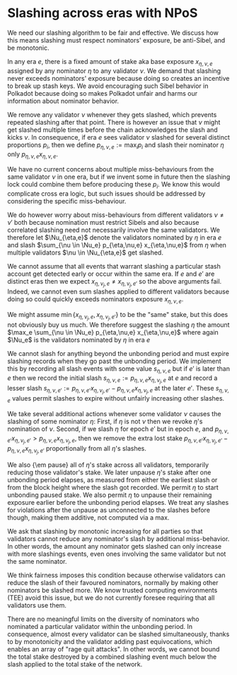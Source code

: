# Slashing across eras with NPoS

We need our slashing algorithm to be fair and effective.  We discuss how this means slashing must respect nominators' exposure, be anti-Sibel, and be monotonic. 


In any era $e$, there is a fixed amount of stake aka base exposure $x_{\eta,\nu,e}$ assigned by any nominator $\eta$ to any validator $\nu$.  We demand that slashing never exceeds nominators' exposure because doing so creates an incentive to break up stash keys.  We avoid encouraging such Sibel behavior in Polkadot because doing so makes Polkadot unfair and harms our information about nominator behavior.

We remove any validator $\nu$ whenever they gets slashed, which prevents repeated slashing after that point.  There is however an issue that $\nu$ might get slashed multiple times before the chain acknowledges the slash and kicks $\nu$.  In consequence, if era $e$ sees validator $\nu$ slashed for several distinct proportions $p_i$, then we define $p_{\eta,\nu,e} := \max_i p_i$ and slash their nominator $\eta$ only $p_{\eta,\nu,e} x_{\eta,\nu,e}$.

We have no current concerns about multiple miss-behaviours from the same validator $\nu$ in one era, but if we invent some in future then the slashing lock could combine them before producing these $p_i$.  We know this would complicate cross era logic, but such issues should be addressed by considering the specific miss-behaviour.

We do however worry about miss-behaviours from different validators $\nu \ne \nu'$ both because nomination must restrict Sibels and also because correlated slashing need not necessarily involve the same validators.  We therefore let $\Nu_{\eta,e}$ denote the validators nominated by $\eta$ in era $e$ and slash $\sum_{\nu \in \Nu_e} p_{\eta,\nu,e} x_{\eta,\nu,e}$ from $\eta$ when multiple validators $\nu \in \Nu_{\eta,e}$ get slashed.


We cannot assume that all events that warrant slashing a particular stash account get detected early or occur within the same era.  If $e$ and $e'$ are distinct eras then we expect $x_{\eta,\nu_j,e} \ne x_{\eta,\nu_j,e'}$ so the above arguments fail.  Indeed, we cannot even sum slashes applied to different validators because doing so could quickly exceeds nominators exposure $x_{\eta,\nu,e}$.

We might assume $\min \{ x_{\eta,\nu_j,e}, x_{\eta,\nu_j,e'} \}$ to be the "same" stake, but this does not obviously buy us much.  We therefore suggest the slashing $\eta$ the amount $\max_e \sum_{\nu \in \Nu_e} p_{\eta,\nu,e} x_{\eta,\nu,e}$ where again $\Nu_e$ is the validators nominated by $\eta$ in era $e$

We cannot slash for anything beyond the unbonding period and must expire slashing records when they go past the unbonding period.  We implement this by recording all slash events with some value $s_{\eta,\nu,e}$ but if $e'$ is later than $e$ then we record the initial slash $s_{\eta,\nu,e} := p_{\eta,\nu,e} x_{\eta,\nu_j,e}$ at $e$ and record a lesser slash $s_{\eta,\nu,e'} := p_{\eta,\nu,e'} x_{\eta,\nu_j,e'} - p_{\eta,\nu,e} x_{\eta,\nu_j,e}$ at the later $e'$.  These $s_{\eta,\nu,e}$ values permit slashes to expire without unfairly increasing other slashes.

We take several additional actions whenever some validator $\nu$ causes the slashing of some nominator $\eta$:  First, if $\eta$ is not $\nu$ then we revoke $\eta$'s nomination of $\nu$.  Second, if we slash $\eta$ for epoch $e'$ but in epoch $e$, and $p_{\eta,\nu,e'} x_{\eta,\nu_j,e'} > p_{\eta,\nu,e} x_{\eta,\nu_j,e}$, then we remove the extra lost stake $p_{\eta,\nu,e'} x_{\eta,\nu_j,e'} - p_{\eta,\nu,e} x_{\eta,\nu_j,e'}$ proportionally from all $\eta$'s slashes.  

We also {\em pause} all of $\eta$'s stake across all validators, temporarily reducing those validator's stake.  We later unpause $\eta$'s stake after one unbonding period elapses, as measured from either the earliest slash or from the block height where the slash got recorded.  We permit $\eta$ to start unbonding paused stake.  We also permit $\eta$ to unpause their remaining exposure earlier before the unbonding period elapses.  We treat any slashes for violations after the unpause as unconnected to the slashes before though, making them additive, not computed via a max.


We ask that slashing by monotonic increasing for all parties so that validators cannot reduce any nominator's slash by additional miss-behavior.  In other words, the amount any nominator gets slashed can only increase with more slashings events, even ones involving the same validator but not the same nominator.

We think fairness imposes this condition because otherwise validators can reduce the slash of their favoured nominators, normally by making other nominators be slashed more.  We know trusted computing environments (TEE) avoid this issue, but we do not currently foresee requiring that all validators use them.

There are no meaningful limits on the diversity of nominators who nominated a particular validator within the unbonding period.  In consequence, almost every validator can be slashed simultaneously, thanks to by monotonicity and the validator adding past equivocations, which enables an array of "rage quit attacks".  In other words, we cannot bound the total stake destroyed by a combined slashing event much below the slash applied to the total stake of the network.


